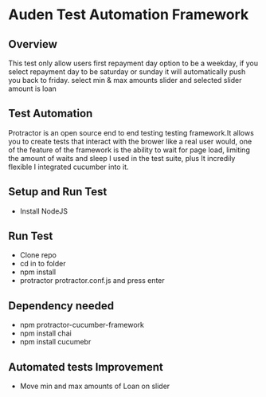 # Auden Test Automation Framework

## Overview
This test only allow users first repayment day option to be a weekday,
if you select repayment day to be saturday or sunday it will automatically push you back to friday.
select min & max amounts slider and selected slider amount is loan



## Test Automation

Protractor is an open source end to end testing testing framework.It allows you to create tests that interact with the brower like a real user would, one of the feature of the framework is the ability to wait for page load, limiting the amount of waits and sleep I used in the test suite, plus It incredily flexible I integrated cucumber into it.


## Setup and Run Test
- Install NodeJS

## Run Test
- Clone repo
- cd in to folder
-  npm install
-  protractor protractor.conf.js and press enter
  
## Dependency needed
- npm protractor-cucumber-framework
- npm install chai
- npm install cucumebr


## Automated tests Improvement
-  Move min and max amounts of Loan on slider


